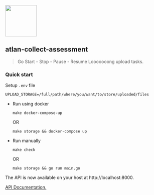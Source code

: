 
<img src="https://raw.githubusercontent.com/MariaLetta/free-gophers-pack/master/illustrations/svg/19.svg" height="100" />

## atlan-collect-assessment

> Go Start - Stop - Pause - Resume Looooooong upload tasks.

### Quick start

Setup ```.env``` file
```
UPLOAD_STORAGE=/full/path/where/you/want/to/store/uploaded/files
```

- Run using docker

    ```make docker-compose-up```

    OR

    ```make storage && docker-compose up```

- Run manually

    ```make check```

    OR

    ```make storage && go run main.go```

The API is now available on your host at http://localhost:8000.

[API Documentation.](/docs/API.md)